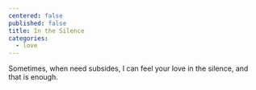 ```yaml
---
centered: false
published: false
title: In the Silence
categories:
  - love
---
```

Sometimes,
when need subsides,
I can feel your love
in the silence,
and that is enough.
